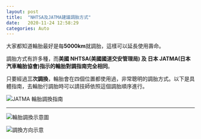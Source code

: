 ```yaml
---
layout: post
title:  "NHTSA及JATMA建議調胎方式"
date:   2020-11-24 12:58:29
categories: Auto
---
```

大家都知道輪胎最好是每**5000km**就調胎，這樣可以延長使用壽命。

調胎方式有許多種，而**美國 NHTSA(美國國道交安管理局) 及 日本 JATMA(日本汽車輪胎協會)**指示的**輪胎對調指南完全相同**。

只要經過**三次調換**，輪胎會在四個位置都使用過，非常聰明的調胎方式。以下是具體指南，去輪胎行調胎時可以請技師依照這個調胎順序進行。

![JATMA 輪胎調換指南](https://www.jatma.or.jp/media/tireohanashi/images/pic310.png)

---

![輪胎調換示意圖](https://attach.mobile01.com/attach/202307/mobile01-2e1893169f4c34081d996c1dca417758.png)

![調換方向示意](https://attach.mobile01.com/attach/202307/mobile01-655ab00dedfbbd50600b92d27169eddd.png)
